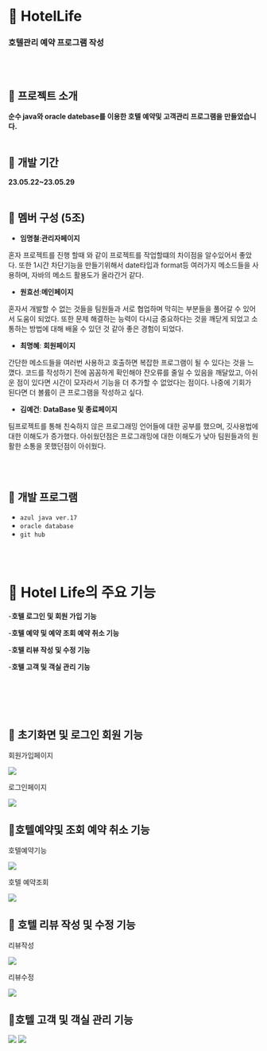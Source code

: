 #  🏨 HotelLife
### 호텔관리 예약 프로그램 작성
<br><br>
## 📌 **프로젝트 소개**
**순수 java와 oracle datebase를 이용한 호텔 예약및 고객관리 프로그램을 만들었습니다.**
<br><br>

## 📅 개발 기간
**23.05.22~23.05.29**
<br><br>

## 👱 멤버 구성 **(5조)**


- **임명철**:**관리자페이지**

 혼자 프로젝트를 진행 할때 와 같이 프로젝트를 작업할떄의 차이점을 알수있어서
 좋았다. 또한 1시간 차단기능을 만들기위해서 date타입과 format등 여러가지 메소드들을 사용하며,
 자바의 메소드 활용도가 올라간거 같다.

- **원효선**:**메인페이지**

 혼자서 개발할 수 없는 것들을 팀원들과 서로 협업하며 막히는 부분들을 풀어갈 수 있어서 도움이 되었다.
 또한 문제 해결하는 능력이 다시금 중요하다는 것을 깨닫게 되었고 소통하는 방법에 대해 배울 수 있던 것 같아 좋은 경험이 되었다.


- **최명혜**: **회원페이지**

 간단한 메소드들을 여러번 사용하고 호출하면 복잡한 프로그램이 될 수 있다는 것을 느꼈다.
 코드를 작성하기 전에 꼼꼼하게 확인해야 잔오류를 줄일 수 있음을 깨달았고, 아쉬운 점이 있다면 시간이 모자라서 기능을 더 추가할 수 없었다는 점이다. 
 나중에 기회가 된다면 더 볼륨이 큰 프로그램을 작성하고 싶다.

- **김예건**: **DataBase 및 종료페이지**

팀프로젝트를 통해 친숙하지 않은 프로그래밍 언어들에 대한 공부를 했으며, 
깃사용법에 대한 이해도가 증가했다. 아쉬웠던점은 프로그래밍에 대한 이해도가 낮아 팀원들과의 원활한 소통을 못했던점이 아쉬웠다.


<br><br>
## 📕 개발 프로그램<br>
 - `azul java ver.17`
 - `oracle database`
 - `git hub`


<br><br>
# 📄 Hotel Life의 주요 기능

-**호텔 로그인 및  회원 가입 기능**

-**호텔 예약 및 예약 조회 예약 취소 기능**

-**호텔 리뷰 작성 및 수정 기능**

-**호텔 고객 및 객실 관리 기능**


<br><br><br><br>
## 📎 초기화면 및 로그인 회원 기능

회원가입페이지


<img src='/image/회원가입.png'>


로그인페이지 


<img src='/image/로그인.png'>

##  📎호텔예약및 조회 예약 취소 기능

호텔예약기능

<img src='/image/예약.png'>

호텔 예약조회

<img src='/image/예약조회.png'>

## 📎 호텔 리뷰 작성 및 수정 기능

리뷰작성


<img src='/image/리뷰작성.png'>


리뷰수정

<img src='/image/수정콘솔1.png'>


## 📎호텔 고객 및 객실 관리 기능


<img src='/image/호텔관리자모드.png'>

<img src='/image/호텔 서비스 관리 모드.png'>
